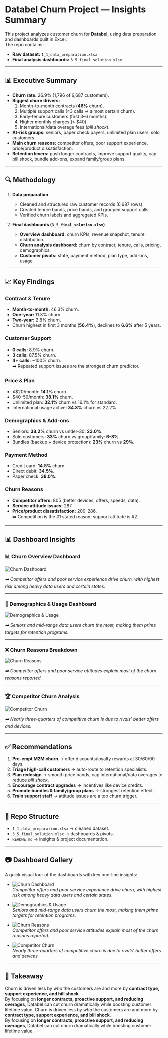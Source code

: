 # Databel Churn Project — Insights Summary

This project analyzes customer churn for **Databel**, using data preparation and dashboards built in Excel.  
The repo contains:
- **Raw dataset:** `1_1_data_preparation.xlsx`
- **Final analysis dashboards:** `3_5_final_solution.xlsx`

---

## 📊 Executive Summary
- **Churn rate:** 26.9% (1,796 of 6,687 customers).
- **Biggest churn drivers:**
  1. Month-to-month contracts (**46%** churn).
  2. Multiple support calls (≥3 calls → almost certain churn).
  3. Early-tenure customers (first 3–6 months).
  4. Higher monthly charges (> $40).
  5. International/data overage fees (*bill shock*).
- **At-risk groups:** seniors, paper check payers, unlimited plan users, solo customers.
- **Main churn reasons:** competitor offers, poor support experience, price/product dissatisfaction.
- **Retention levers:** push longer contracts, improve support quality, cap bill shock, bundle add-ons, expand family/group plans.

---

## 🔍 Methodology
1. **Data preparation**
   - Cleaned and structured raw customer records (6,687 rows).
   - Created tenure bands, price bands, and grouped support calls.
   - Verified churn labels and aggregated KPIs.

2. **Final dashboards (`3_5_final_solution.xlsx`)**
   - **Overview dashboard:** churn KPIs, revenue snapshot, tenure distribution.
   - **Churn analysis dashboard:** churn by contract, tenure, calls, pricing, demographics.
   - **Customer pivots:** state, payment method, plan type, add-ons, usage.

---

## 📈 Key Findings

### Contract & Tenure
- **Month-to-month:** 46.3% churn.  
- **One-year:** 11.3% churn.  
- **Two-year:** 2.8% churn.  
- Churn highest in first 3 months (**56.4%**), declines to **6.6%** after 5 years.

### Customer Support
- **0 calls:** 8.9% churn.  
- **3 calls:** 87.5% churn.  
- **4+ calls:** ~100% churn.  
➡️ Repeated support issues are the strongest churn predictor.

### Price & Plan
- ≤$20/month: **14.1%** churn.  
- $40–50/month: **38.1%** churn.  
- Unlimited plan: **32.1%** churn vs 16.1% for standard.  
- International usage active: **34.3%** churn vs 22.2%.  

### Demographics & Add-ons
- Seniors: **38.2%** churn vs under-30: **23.0%**.  
- Solo customers: **33%** churn vs group/family: **6–8%**.  
- Bundles (backup + device protection): **23%** churn vs **29%**.  

### Payment Method
- Credit card: **14.5%** churn.  
- Direct debit: **34.5%**.  
- Paper check: **38.0%**.  

### Churn Reasons
- **Competitor offers:** 805 (better devices, offers, speeds, data).  
- **Service attitude issues:** 287.  
- **Price/product dissatisfaction:** 200–286.  
➡️ Competition is the #1 stated reason; support attitude is #2.

---

## 📊 Dashboard Insights

### 📊 Churn Overview Dashboard
![Churn Dashboard](02b4fa95-4a9f-4c79-8512-3e0029ac1d1b.png)

*➡️ Competitor offers and poor service experience drive churn, with highest risk among heavy data users and certain states.*

---

### 👥 Demographics & Usage Dashboard
![Demographics & Usage](418d42df-bfc9-40bf-9ac8-5dd0f913720e.png)

*➡️ Seniors and mid-range data users churn the most, making them prime targets for retention programs.*

---

### ❌ Churn Reasons Breakdown
![Churn Reasons](61d90538-7270-4ede-9064-0696c5a17362.png)

*➡️ Competitor offers and poor service attitudes explain most of the churn reasons reported.*

---

### 🏆 Competitor Churn Analysis
![Competitor Churn](3f7d9374-8c64-4ef4-9874-96a1ad28e238.png)

*➡️ Nearly three-quarters of competitive churn is due to rivals’ better offers and devices.*

---

## ✅ Recommendations
1. **Pre-empt M2M churn** → offer discounts/loyalty rewards at 30/60/90 days.  
2. **Triage high-call customers** → auto-route to retention specialists.  
3. **Plan redesign** → smooth price bands, cap international/data overages to reduce *bill shock*.  
4. **Encourage contract upgrades** → incentives like device credits.  
5. **Promote bundles & family/group plans** → strongest retention effect.  
6. **Train support staff** → attitude issues are a top churn trigger.  

---

## 📂 Repo Structure
- `1_1_data_preparation.xlsx` → cleaned dataset.  
- `3_5_final_solution.xlsx` → dashboards & pivots.  
- `README.md` → insights & project documentation.  

---

## 📷 Dashboard Gallery
A quick visual tour of the dashboards with key one-line insights:

- ![Churn Dashboard](02b4fa95-4a9f-4c79-8512-3e0029ac1d1b.png)  
  *Competitor offers and poor service experience drive churn, with highest risk among heavy data users and certain states.*

- ![Demographics & Usage](418d42df-bfc9-40bf-9ac8-5dd0f913720e.png)  
  *Seniors and mid-range data users churn the most, making them prime targets for retention programs.*

- ![Churn Reasons](61d90538-7270-4ede-9064-0696c5a17362.png)  
  *Competitor offers and poor service attitudes explain most of the churn reasons reported.*

- ![Competitor Churn](3f7d9374-8c64-4ef4-9874-96a1ad28e238.png)  
  *Nearly three-quarters of competitive churn is due to rivals’ better offers and devices.*

---

## 🚀 Takeaway
Churn is driven less by *who* the customers are and more by **contract type, support experience, and bill shock**.  
By focusing on **longer contracts, proactive support, and reducing overages**, Databel can cut churn dramatically while boosting customer lifetime value.
Churn is driven less by *who* the customers are and more by **contract type, support experience, and bill shock**.  
By focusing on **longer contracts, proactive support, and reducing overages**, Databel can cut churn dramatically while boosting customer lifetime value.

